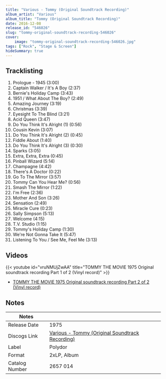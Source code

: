 ```yaml
---
title: "Various - Tommy (Original Soundtrack Recording)"
album_artist: "Various"
album_title: "Tommy (Original Soundtrack Recording)"
date: 2016-12-08
release_id: "546026"
slug: "tommy-original-soundtrack-recording-546026"
cover:
    image: "tommy-original-soundtrack-recording-546026.jpg"
tags: ["Rock", "Stage & Screen"]
hideSummary: true
---
```


## Tracklisting
1. Prologue - 1945 (3:00)
2. Captain Walker / It's A Boy (2:37)
3. Bernie's Holiday Camp (3:43)
4. 1951 / What About The Boy? (2:49)
5. Amazing Journey (3:19)
6. Christmas (3:39)
7. Eyesight To The Blind (3:21)
8. Acid Queen (3:47)
9. Do You Think It's Alright (1) (0:56)
10. Cousin Kevin (3:07)
11. Do You Think It's Alright (2) (0:45)
12. Fiddle About (1:40)
13. Do You Think It's Alright (3) (0:30)
14. Sparks (3:05)
15. Extra, Extra, Extra (0:45)
16. Pinball Wizard (5:14)
17. Champagne (4:42)
18. There's A Doctor (0:22)
19. Go To The Mirror (3:57)
20. Tommy Can You Hear Me? (0:56)
21. Smash The Mirror (1:22)
22. I'm Free (2:36)
23. Mother And Son (3:26)
24. Sensation (2:49)
25. Miracle Cure (0:23)
26. Sally Simpson (5:13)
27. Welcome (4:15)
28. T.V. Studio (1:15)
29. Tommy's Holiday Camp (1:30)
30. We're Not Gonna Take It (5:47)
31. Listening To You / See Me, Feel Me (3:13)

## Videos
{{< youtube id="vruNMUjZwAA" title="TOMMY THE MOVIE 1975 Original soundtrack recording Part 1 of 2 (Vinyl record)" >}}
- [TOMMY THE MOVIE 1975 Original soundtrack recording Part 2 of 2 (Vinyl record)](https://www.youtube.com/watch?v=cVO5P3yOYa8)

## Notes

| Notes          |             |
| ---------------| ----------- |
| Release Date   | 1975 |
| Discogs Link   | [Various - Tommy (Original Soundtrack Recording)](https://www.discogs.com/release/546026) |
| Label          | Polydor |
| Format         | 2xLP, Album |
| Catalog Number | 2657 014 |


